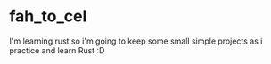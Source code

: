 # fah_to_cel
I'm learning rust so i'm going to keep some small simple projects as i practice and learn Rust :D
